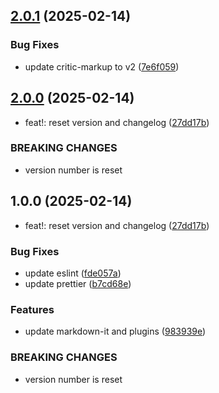 ## [2.0.1](https://github.com/vimtaai/extramark/compare/v2.0.0...v2.0.1) (2025-02-14)


### Bug Fixes

* update critic-markup to v2 ([7e6f059](https://github.com/vimtaai/extramark/commit/7e6f0591e4494be5021960010423e8adf7a9ee2d))

## [2.0.0](https://github.com/vimtaai/extramark/compare/v1.0.0...v2.0.0) (2025-02-14)


* feat!: reset version and changelog ([27dd17b](https://github.com/vimtaai/extramark/commit/27dd17b3f220963ca93c51c60222d12c76d6a3a6))


### BREAKING CHANGES

* version number is reset

## 1.0.0 (2025-02-14)


* feat!: reset version and changelog ([27dd17b](https://github.com/vimtaai/extramark/commit/27dd17b3f220963ca93c51c60222d12c76d6a3a6))


### Bug Fixes

* update eslint ([fde057a](https://github.com/vimtaai/extramark/commit/fde057a601e070adbd010e43d42d9409de66e00a))
* update prettier ([b7cd68e](https://github.com/vimtaai/extramark/commit/b7cd68e24b4d65350d7b84d7efd7c0990a711ec7))


### Features

* update markdown-it and plugins ([983939e](https://github.com/vimtaai/extramark/commit/983939e959bf8fb4baf43fc955d71b605edd49ca))


### BREAKING CHANGES

* version number is reset
